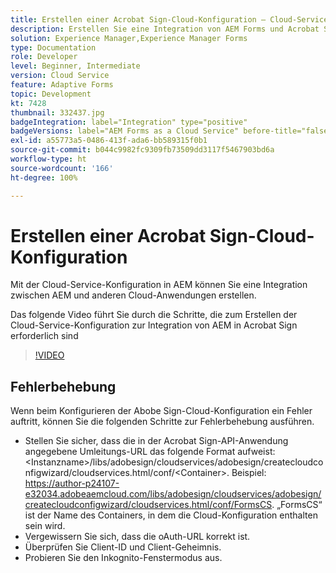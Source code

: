```yaml
---
title: Erstellen einer Acrobat Sign-Cloud-Konfiguration – Cloud-Service
description: Erstellen Sie eine Integration von AEM Forms und Acrobat Sign mithilfe der Cloud-Service-Konfiguration.
solution: Experience Manager,Experience Manager Forms
type: Documentation
role: Developer
level: Beginner, Intermediate
version: Cloud Service
feature: Adaptive Forms
topic: Development
kt: 7428
thumbnail: 332437.jpg
badgeIntegration: label="Integration" type="positive"
badgeVersions: label="AEM Forms as a Cloud Service" before-title="false"
exl-id: a55773a5-0486-413f-ada6-bb589315f0b1
source-git-commit: b044c9982fc9309fb73509dd3117f5467903bd6a
workflow-type: ht
source-wordcount: '166'
ht-degree: 100%

---
```


# Erstellen einer Acrobat Sign-Cloud-Konfiguration

Mit der Cloud-Service-Konfiguration in AEM können Sie eine Integration zwischen AEM und anderen Cloud-Anwendungen erstellen.

Das folgende Video führt Sie durch die Schritte, die zum Erstellen der Cloud-Service-Konfiguration zur Integration von AEM in Acrobat Sign erforderlich sind

>[!VIDEO](https://video.tv.adobe.com/v/332437?quality=12&learn=on)

## Fehlerbehebung

Wenn beim Konfigurieren der Abobe Sign-Cloud-Konfiguration ein Fehler auftritt, können Sie die folgenden Schritte zur Fehlerbehebung ausführen.
* Stellen Sie sicher, dass die in der Acrobat Sign-API-Anwendung angegebene Umleitungs-URL das folgende Format aufweist:
&lt;Instanzname>/libs/adobesign/cloudservices/adobesign/createcloudconfigwizard/cloudservices.html/conf/&lt;Container>.
Beispiel: https://author-p24107-e32034.adobeaemcloud.com/libs/adobesign/cloudservices/adobesign/createcloudconfigwizard/cloudservices.html/conf/FormsCS. „FormsCS“ ist der Name des Containers, in dem die Cloud-Konfiguration enthalten sein wird.
* Vergewissern Sie sich, dass die oAuth-URL korrekt ist.
* Überprüfen Sie Client-ID und Client-Geheimnis.
* Probieren Sie den Inkognito-Fenstermodus aus.

